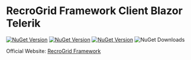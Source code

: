 # RecroGrid Framework Client Blazor Telerik

[![NuGet Version](https://img.shields.io/nuget/v/Recrovit.RecroGridFramework.Client.Blazor.TelerikUI.svg?label=RGF.Client.Blazor.TelerikUI)](https://www.nuget.org/packages/Recrovit.RecroGridFramework.Client.Blazor.TelerikUI/) [![NuGet Version](https://img.shields.io/nuget/v/RecroGrid.svg?label=RGF.Core)](https://www.nuget.org/packages/Recrovit.RecroGridFramework.Core/) [![NuGet Version](https://img.shields.io/nuget/v/RecroGrid.svg?label=RecroGrid)](https://www.nuget.org/packages/RecroGrid/) ![NuGet Downloads](https://img.shields.io/nuget/dt/RecroGrid)

Official Website: [RecroGrid Framework](https://RecroGrid.com)